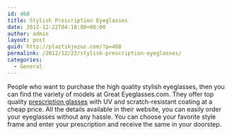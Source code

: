 ```yaml
---
id: 468
title: Stylish Prescription Eyeglasses
date: 2012-12-22T04:18:00+00:00
author: admin
layout: post
guid: http://plaztikjezuz.com/?p=468
permalink: /2012/12/22/stylish-prescription-eyeglasses/
categories:
  - General
---
```

People who want to purchase the high quality stylish eyeglasses, then you can find the variety of models at Great Eyeglasses.com. They offer top quality [prescription glasses](http://www.greateyeglasses.com/) with UV and scratch-resistant coating at a cheap price. All the details available in their website, you can easily order your eyeglasses without any hassle. You can choose your favorite style frame and enter your prescription and receive the same in your doorstep.